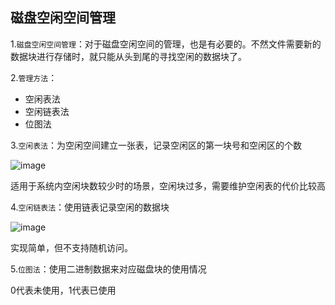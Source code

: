 ## 磁盘空闲空间管理

1.`磁盘空闲空间管理`：对于磁盘空闲空间的管理，也是有必要的。不然文件需要新的数据块进行存储时，就只能从头到尾的寻找空闲的数据块了。

2.`管理方法`：

- 空闲表法
- 空闲链表法
- 位图法

3.`空闲表法`：为空闲空间建立一张表，记录空闲区的第一块号和空闲区的个数

![image](https://tva1.sinaimg.cn/large/0085EwgIgy1gtl538ifg8j60o90ao0vd02.jpg)

适用于系统内空闲块数较少时的场景，空闲块过多，需要维护空闲表的代价比较高

4.`空闲链表法`：使用链表记录空闲的数据块

![image](https://tva4.sinaimg.cn/large/0085EwgIgy1gtl54u53m8j60p00a175b02.jpg)

实现简单，但不支持随机访问。

5.`位图法`：使用二进制数据来对应磁盘块的使用情况

0代表未使用，1代表已使用

